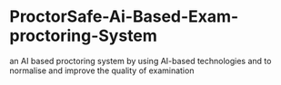 # ProctorSafe-Ai-Based-Exam-proctoring-System
an AI based proctoring system by using AI-based technologies and to normalise and improve the quality of examination
